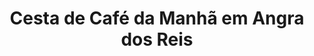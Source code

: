 ---
title: "Cesta de Café da Manhã em Angra dos Reis"
description: "Desperte o dia com uma cesta de café da manhã em Angra dos Reis. Cestas repletas de delícias frescas e produtos de qualidade para tornar a manhã mais saborosa e acolhedora."
layout: "home.html"
permalink: "/cesta-de-cafe-da-manha-em-angra-dos-reis/"
---